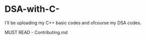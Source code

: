 # DSA-with-C-
I'll be uploading my C++ basic codes and ofcourse my DSA codes.


MUST READ - Contributing.md
